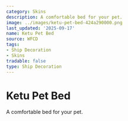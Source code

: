 ```yaml
---
category: Skins
description: A comfortable bed for your pet.
image: ../images/ketu-pet-bed-424a290000.png
last_updated: '2025-09-17'
name: Ketu Pet Bed
source: WFCD
tags:
- Ship Decoration
- Skins
tradable: false
type: Ship Decoration
---
```


# Ketu Pet Bed

A comfortable bed for your pet.

